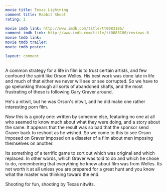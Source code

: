 ```yaml
---
movie title: Texas Lightning
comment title: Rabbit Shoot
rating: 1

movie imdb link: http://www.imdb.com/title/tt0083186/
comment imdb link: http://www.imdb.com/title/tt0083186/reviews-6
movie tmdb link: 
movie tmdb trailer: 
movie tmdb poster: 

layout: comment
---
```


A common strategy for a life in film is to trust certain artists, and few confound the spirit like Orson Welles. His best work was done late in life and much of that either we never will see or see corrupted. So we have to go spelunking through all sorts of abandoned shafts, and the most frustrating of these is following Gary Graver around. 

He's a nitwit, but he was Orson's nitwit, and he did make one rather interesting porn film.

Now this is a goofy one: written by someone else, featuring no one at all who seemed to know much about what they were doing, and a story about the same. It appears that the result was so bad that the sponsor send Graver back to reshoot as he wished. So we come to this to see Orson imposed on Graver imposed on a disaster of a film about men imposing themselves on another.

Its something of a terrific game to sort out which was original and which replaced. In other words, which Graver was told to do and which he chose to do, remembering that everything he knew about film was from Welles. Its not worth it at all unless you are prepared for a great hunt and you know what the master was thinking toward the end.

Shooting for fun, shooting by Texas nitwits.